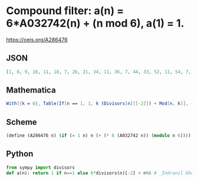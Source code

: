 # Compound filter: a\(n\) \= 6\*A032742\(n\) \+ \(n mod 6\), a\(1\) \= 1\.
https://oeis.org/A286476
## JSON
```JSON
[1, 8, 9, 16, 11, 18, 7, 26, 21, 34, 11, 36, 7, 44, 33, 52, 11, 54, 7, 62, 45, 70, 11, 72, 31, 80, 57, 88, 11, 90, 7, 98, 69, 106, 47, 108, 7, 116, 81, 124, 11, 126, 7, 134, 93, 142, 11, 144, 43, 152, 105, 160, 11, 162, 67, 170, 117, 178, 11, 180, 7, 188, 129, 196, 83, 198, 7, 206, 141, 214, 11, 216, 7, 224, 153, 232, 71, 234, 7, 242, 165, 250, 11, 252, 103]
```
## Mathematica
```Mathematica
With[{k = 6}, Table[If[n == 1, 1, k (Divisors[n][[-2]]) + Mod[n, k]], {n, 85}]] (* _Michael De Vlieger_, May 12 2017 *)
```
## Scheme
```Scheme
(define (A286476 n) (if (= 1 n) n (+ (* 6 (A032742 n)) (modulo n 6))))
```
## Python
```Python
from sympy import divisors
def a(n): return 1 if n==1 else 6*divisors(n)[-2] + n%6 # _Indranil Ghosh_, May 12 2017
```
